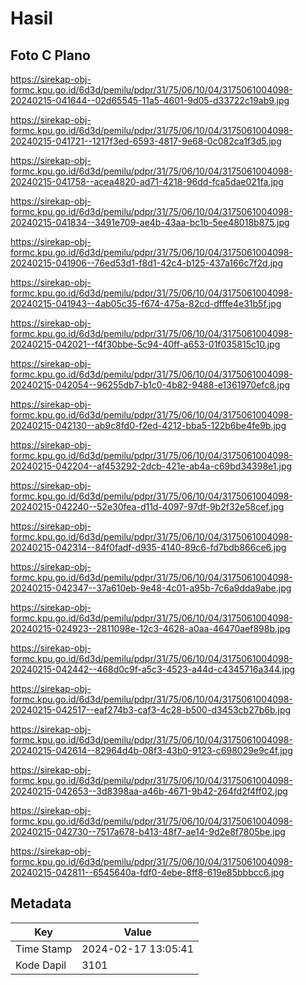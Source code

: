 # Hasil

## Foto C Plano

https://sirekap-obj-formc.kpu.go.id/6d3d/pemilu/pdpr/31/75/06/10/04/3175061004098-20240215-041644--02d65545-11a5-4601-9d05-d33722c19ab9.jpg

https://sirekap-obj-formc.kpu.go.id/6d3d/pemilu/pdpr/31/75/06/10/04/3175061004098-20240215-041721--1217f3ed-6593-4817-9e68-0c082ca1f3d5.jpg

https://sirekap-obj-formc.kpu.go.id/6d3d/pemilu/pdpr/31/75/06/10/04/3175061004098-20240215-041758--acea4820-ad71-4218-96dd-fca5dae021fa.jpg

https://sirekap-obj-formc.kpu.go.id/6d3d/pemilu/pdpr/31/75/06/10/04/3175061004098-20240215-041834--3491e709-ae4b-43aa-bc1b-5ee48018b875.jpg

https://sirekap-obj-formc.kpu.go.id/6d3d/pemilu/pdpr/31/75/06/10/04/3175061004098-20240215-041906--76ed53d1-f8d1-42c4-b125-437a166c7f2d.jpg

https://sirekap-obj-formc.kpu.go.id/6d3d/pemilu/pdpr/31/75/06/10/04/3175061004098-20240215-041943--4ab05c35-f674-475a-82cd-dfffe4e31b5f.jpg

https://sirekap-obj-formc.kpu.go.id/6d3d/pemilu/pdpr/31/75/06/10/04/3175061004098-20240215-042021--f4f30bbe-5c94-40ff-a653-01f035815c10.jpg

https://sirekap-obj-formc.kpu.go.id/6d3d/pemilu/pdpr/31/75/06/10/04/3175061004098-20240215-042054--96255db7-b1c0-4b82-9488-e1361970efc8.jpg

https://sirekap-obj-formc.kpu.go.id/6d3d/pemilu/pdpr/31/75/06/10/04/3175061004098-20240215-042130--ab9c8fd0-f2ed-4212-bba5-122b6be4fe9b.jpg

https://sirekap-obj-formc.kpu.go.id/6d3d/pemilu/pdpr/31/75/06/10/04/3175061004098-20240215-042204--af453292-2dcb-421e-ab4a-c69bd34398e1.jpg

https://sirekap-obj-formc.kpu.go.id/6d3d/pemilu/pdpr/31/75/06/10/04/3175061004098-20240215-042240--52e30fea-d11d-4097-97df-9b2f32e58cef.jpg

https://sirekap-obj-formc.kpu.go.id/6d3d/pemilu/pdpr/31/75/06/10/04/3175061004098-20240215-042314--84f0fadf-d935-4140-89c6-fd7bdb866ce6.jpg

https://sirekap-obj-formc.kpu.go.id/6d3d/pemilu/pdpr/31/75/06/10/04/3175061004098-20240215-042347--37a610eb-9e48-4c01-a95b-7c6a9dda9abe.jpg

https://sirekap-obj-formc.kpu.go.id/6d3d/pemilu/pdpr/31/75/06/10/04/3175061004098-20240215-024923--2811098e-12c3-4628-a0aa-46470aef898b.jpg

https://sirekap-obj-formc.kpu.go.id/6d3d/pemilu/pdpr/31/75/06/10/04/3175061004098-20240215-042442--468d0c9f-a5c3-4523-a44d-c4345716a344.jpg

https://sirekap-obj-formc.kpu.go.id/6d3d/pemilu/pdpr/31/75/06/10/04/3175061004098-20240215-042517--eaf274b3-caf3-4c28-b500-d3453cb27b6b.jpg

https://sirekap-obj-formc.kpu.go.id/6d3d/pemilu/pdpr/31/75/06/10/04/3175061004098-20240215-042614--82964d4b-08f3-43b0-9123-c698029e9c4f.jpg

https://sirekap-obj-formc.kpu.go.id/6d3d/pemilu/pdpr/31/75/06/10/04/3175061004098-20240215-042653--3d8398aa-a46b-4671-9b42-264fd2f4ff02.jpg

https://sirekap-obj-formc.kpu.go.id/6d3d/pemilu/pdpr/31/75/06/10/04/3175061004098-20240215-042730--7517a678-b413-48f7-ae14-9d2e8f7805be.jpg

https://sirekap-obj-formc.kpu.go.id/6d3d/pemilu/pdpr/31/75/06/10/04/3175061004098-20240215-042811--6545640a-fdf0-4ebe-8ff8-619e85bbbcc6.jpg


## Metadata

| Key        | Value               |
| ---------- | ------------------- |
| Time Stamp | 2024-02-17 13:05:41 |
| Kode Dapil | 3101                |




